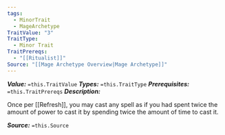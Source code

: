 ```yaml
---
tags:
  - MinorTrait
  - MageArchetype
TraitValue: "3"
TraitType:
  - Minor Trait
TraitPrereqs:
  - "[[Ritualist]]"
Source: "[[Mage Archetype Overview|Mage Archetype]]"
---
```

***Value:*** `=this.TraitValue`
***Types:*** `=this.TraitType`
***Prerequisites:*** `=this.TraitPrereqs`
***Description:***

Once per [[Refresh]], you may cast any spell as if you had spent twice the amount of power to cast it by spending twice the amount of time to cast it.

***Source:*** `=this.Source`